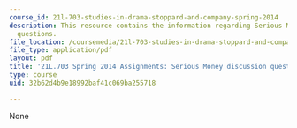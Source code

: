 ```yaml
---
course_id: 21l-703-studies-in-drama-stoppard-and-company-spring-2014
description: This resource contains the information regarding Serious Money discussion
  questions.
file_location: /coursemedia/21l-703-studies-in-drama-stoppard-and-company-spring-2014/32b62d4b9e18992baf41c069ba255718_MIT21L_703S14_Serious_Mon.pdf
file_type: application/pdf
layout: pdf
title: '21L.703 Spring 2014 Assignments: Serious Money discussion questions'
type: course
uid: 32b62d4b9e18992baf41c069ba255718

---
```

None